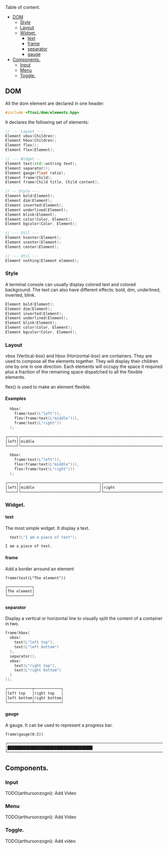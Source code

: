 Table of content.
- [DOM](#dom)
  * [Style](#style)
  * [Layout](#layout)
  * [Widget.](#widget)
    + [text](#text)
    + [frame](#frame)
    + [separator](#separator)
    + [gauge](#gauge)
- [Components.](#components)
  * [Input](#input)
  * [Menu](#menu)
  * [Toggle.](#toggle)

## DOM
All the dom element are declared in one header:
~~~cpp
#include <ftxui/dom/elements.hpp>
~~~

It declares the following set of elements:

~~~cpp
// --- Layout ----
Element vbox(Children);
Element hbox(Children);
Element flex();
Element flex(Element);

// --- Widget --
Element text(std::wstring text);
Element separator();
Element gauge(float ratio);
Element frame(Child);
Element frame(Child title, Child content);

// -- Style ---
Element bold(Element);
Element dim(Element);
Element inverted(Element);
Element underlined(Element);
Element blink(Element);
Element color(Color, Element);
Element bgcolor(Color, Element);

// --- Util ---
Element hcenter(Element);
Element vcenter(Element);
Element center(Element);

// --- Util ---
Element nothing(Element element);
~~~

### Style
A terminal console can usually display colored text and colored background.
The text can also have different effects: bold, dim, underlined, inverted,
blink.

~~~cpp
Element bold(Element);
Element dim(Element);
Element inverted(Element);
Element underlined(Element);
Element blink(Element);
Element color(Color, Element);
Element bgcolor(Color, Element);
~~~

### Layout

vbox (Vertical-box) and hbox (Horizontal-box) are containers. They are used to
compose all the elements together. They will display their children one by one in one direction.
Each elements will occupy the space it required plus a fraction of the remaining
space dispatched to all the flexible elements.

flex() is used to make an element flexible.

#### Examples
~~~cpp
  hbox(
    frame(text(L"left")),
    flex(frame(text(L"middle"))),
    frame(text(L"right"))
  );
~~~
~~~bash
┌────┐┌─────────────────────────────────────────────────────────────────┐┌─────┐
│left││middle                                                           ││right│
└────┘└─────────────────────────────────────────────────────────────────┘└─────┘
~~~

~~~cpp
  hbox(
    frame(text(L"left")),
    flex(frame(text(L"middle"))),
    flex(frame(text(L"right")))
  );
~~~
~~~bash
┌────┐┌───────────────────────────────────┐┌───────────────────────────────────┐
│left││middle                             ││right                              │
└────┘└───────────────────────────────────┘└───────────────────────────────────┘
~~~

### Widget.

#### text

The most simple widget. It display a text.
~~~cpp
  text(L"I am a piece of text");
~~~
~~~bash
I am a piece of text.
~~~

#### frame
Add a border arround an element
~~~c+
frame(text(L"The element"))
~~~

~~~bash
┌───────────┐
│The element│
└───────────┘
~~~

#### separator

Display a vertical or horizontal line to visually split the content of a
container in two.

~~~cpp
frame(hbox(
  vbox(
    text(L"left top"),
    text(L"left bottom")
  ),
  separator(),
  vbox(
    text(L"right top"),
    text(L"right bottom")
  )
));
~~~

~~~bash
┌───────────┬────────────┐
│left top   │right top   │
│left bottom│right bottom│
└───────────┴────────────┘
~~~

#### gauge

A gauge. It can be used to represent a progress bar.
~~~c+
frame(gauge(0.5))
~~~

~~~bash
┌────────────────────────────────────────────────────────────────────────────┐
│██████████████████████████████████████                                      │
└────────────────────────────────────────────────────────────────────────────┘
~~~

## Components.

### Input
  TODO(arthursonzogni): Add Video
### Menu
  TODO(arthursonzogni): Add Video
### Toggle.
  TODO(arthursonzogni): Add video
